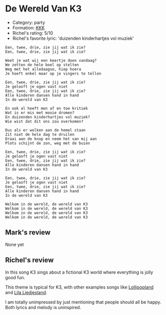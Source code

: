 # De Wereld Van K3

 * Category: party
 * Formation: [KKK](Kkk.md)
 * Richel's rating: 5/10
 * Richel's favorite lyric: 'duizenden kinderhartjes vol muziek'

```
Een, twee, drie, zie jij wat ik zie?
Een, twee, drie, zie jij wat ik zie?

Weet je wat wij een keertje doen vandaag?
We zetten de hele boel op stelten
Weg met het alledaagse, hiep hoera
Je hoeft enkel maar op je vingers te tellen

Een, twee, drie, zie jij wat ik zie?
Je gelooft je ogen vast niet
Een, twee, drie, zie jij wat ik zie?
Alle kinderen dansen hand in hand
In de wereld van K3

En ook al heeft men af en toe kritiek
Wat is er mis met mooie dromen?
En duizenden kinderhartjes vol muziek?
Wie wist dat dit ons zou overkomen?

Dus als er wolken aan de hemel staan
Zit niet de hele dag te druilen
Draai aan de knop en neem het van mij aan
Plots schijnt de zon, weg met de buien

Een, twee, drie, zie jij wat ik zie?
Je gelooft je ogen vast niet
Een, twee, drie, zie jij wat ik zie?
Alle kinderen dansen hand in hand
In de wereld van K3

Een, twee, drie, zie jij wat ik zie?
Je gelooft je ogen vast niet
Een, twee, drie, zie jij wat ik zie?
Alle kinderen dansen hand in hand
In de wereld van K3

Welkom in de wereld, de wereld van K3
Welkom in de wereld, de wereld van K3
Welkom in de wereld, de wereld van K3
Welkom in de wereld, de wereld van K3
```

## Mark's review

None yet

## Richel's review

In this song K3 sings about a fictional K3 world where everything is jolly good fun.

This theme is typical for K3, with other examples songs like [Lollipopland](Lollipopland.md) and [Lila Liedjesland](LilaLiedjesland.md).

I am totally unimpressed by just mentioning that people should all be happy. Both lyrics and melody is uninspired.



